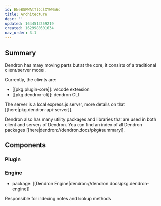 ```yaml
---
id: ENeBSPWAtTlQclXYWNm6c
title: Architecture
desc: ''
updated: 1644513259219
created: 1629988601634
nav_order: 3.1
---
```


## Summary

Dendron has many moving parts but at the core, it consists of a traditional client/server model. 

Currently, the clients are: 
- [[pkg.plugin-core]]: vscode extension
- [[pkg.dendron-cli]]: dendron CLI

The server is a local express.js server, more details on that [[here|pkg.dendron-api-server]].

Dendron also has many utility packages and libraries that are used in both client and servers of Dendron. 
You can find an index of all Dendron packages [[here|dendron://dendron.docs/pkg#summary]].

## Components

### Plugin

### Engine

- package: [[Dendron Engine|dendron://dendron.docs/pkg.dendron-engine]]

Responsible for indexing notes and lookup methods 